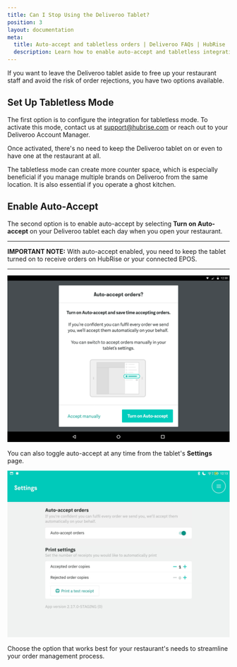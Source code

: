```yaml
---
title: Can I Stop Using the Deliveroo Tablet?
position: 3
layout: documentation
meta:
  title: Auto-accept and tabletless orders | Deliveroo FAQs | HubRise
  description: Learn how to enable auto-accept and tabletless integration on Deliveroo for orders to be automatically sent to HubRise. No need for manual interaction from staff.
---
```


If you want to leave the Deliveroo tablet aside to free up your restaurant staff and avoid the risk of order rejections, you have two options available.

## Set Up Tabletless Mode

The first option is to configure the integration for tabletless mode. To activate this mode, contact us at support@hubrise.com or reach out to your Deliveroo Account Manager.

Once activated, there's no need to keep the Deliveroo tablet on or even to have one at the restaurant at all.

The tabletless mode can create more counter space, which is especially beneficial if you manage multiple brands on Deliveroo from the same location. It is also essential if you operate a ghost kitchen.

## Enable Auto-Accept

The second option is to enable auto-accept by selecting **Turn on Auto-accept** on your Deliveroo tablet each day when you open your restaurant.

---

**IMPORTANT NOTE:** With auto-accept enabled, you need to keep the tablet turned on to receive orders on HubRise or your connected EPOS.

---

![Turn on auto-accept when you open your restaurant](../../images/016-auto-accept-open-restaurant.png)

You can also toggle auto-accept at any time from the tablet's **Settings** page.

![Turn on auto-accept on the Settings page in the tablet](../../images/017-auto-accept-settings.png)

Choose the option that works best for your restaurant's needs to streamline your order management process.
